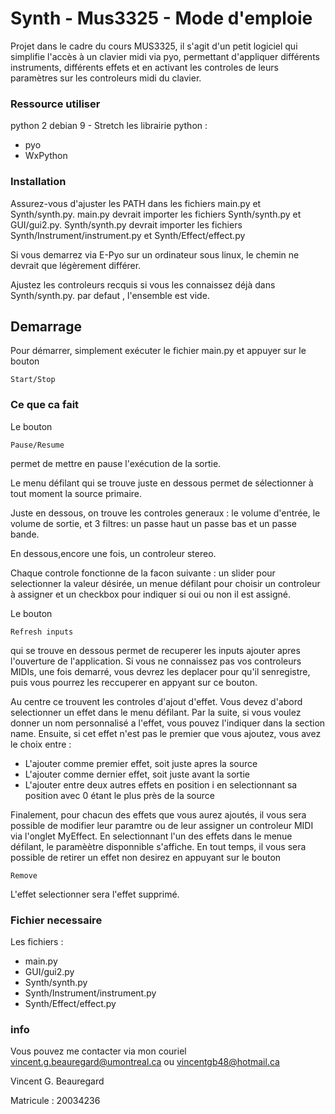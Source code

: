 # Synth - Mus3325 - Mode d'emploie

Projet dans le cadre du cours MUS3325, il s'agit d'un petit logiciel qui simplifie l'accès à un clavier midi via pyo, permettant d'appliquer différents instruments, différents effets et en activant les controles de leurs paramètres sur les controleurs midi du clavier.

### Ressource utiliser
python 2
debian 9 - Stretch
les librairie python :
*	pyo
*	WxPython

### Installation

Assurez-vous d'ajuster les PATH dans les fichiers main.py et Synth/synth.py.
main.py devrait importer les fichiers Synth/synth.py et GUI/gui2.py.
Synth/synth.py devrait importer les fichiers Synth/Instrument/instrument.py et Synth/Effect/effect.py

Si vous demarrez via E-Pyo sur un ordinateur sous linux, le chemin ne devrait que légèrement différer.

Ajustez les controleurs recquis si vous les connaissez déjà dans Synth/synth.py. par defaut , l'ensemble est vide.


## Demarrage

Pour démarrer, simplement exécuter le fichier main.py et appuyer sur le bouton 

```
Start/Stop
```

### Ce que ca fait

Le bouton 

```
Pause/Resume
```

permet de mettre en pause l'exécution de la sortie. 

Le menu défilant qui se trouve juste en dessous permet de sélectionner à tout moment la source primaire.

Juste en dessous, on trouve les controles generaux : le volume d'entrée, le volume de sortie, et 3 filtres: un passe haut un passe bas et un passe bande.

En dessous,encore une fois, un controleur stereo.

Chaque controle fonctionne de la facon suivante : un slider pour selectionner la valeur désirée, un menue défilant pour choisir un controleur à assigner et un checkbox pour indiquer si oui ou non il est assigné.

Le bouton
```
Refresh inputs
```
qui se trouve en dessous permet de recuperer les inputs ajouter apres l'ouverture de l'application. Si vous ne connaissez pas vos controleurs MIDIs, une fois demarré, vous devrez les deplacer pour qu'il senregistre, puis vous pourrez les reccuperer en appyant sur ce bouton.

Au centre ce trouvent les controles d'ajout d'effet.
Vous devez d'abord selectionner un effet dans le menu défilant. Par la suite, si vous voulez donner un nom personnalisé a l'effet, vous pouvez l'indiquer dans la section name. Ensuite, si cet effet n'est pas le premier que vous ajoutez, vous avez le choix entre : 

* L'ajouter comme premier effet, soit juste apres la source
* L'ajouter comme dernier effet, soit juste avant la sortie
* L'ajouter entre deux autres effets en position i en selectionnant sa position avec 0 étant le plus près de la source 

Finalement, pour chacun des effets que vous aurez ajoutés, il vous sera possible de modifier leur paramtre ou de leur assigner un controleur MIDI via l'onglet MyEffect. En selectionnant l'un des effets dans le menue défilant, le paramèètre disponnible s'affiche. En tout temps, il vous sera possible de retirer un effet non desirez en appuyant sur le bouton

```
Remove
```

L'effet selectionner sera l'effet supprimé.


### Fichier necessaire

Les fichiers : 
* main.py
* GUI/gui2.py
* Synth/synth.py
* Synth/Instrument/instrument.py
* Synth/Effect/effect.py


### info

Vous pouvez me contacter via mon couriel 
vincent.g.beauregard@umontreal.ca
ou
vincentgb48@hotmail.ca

Vincent G. Beauregard

Matricule : 20034236

